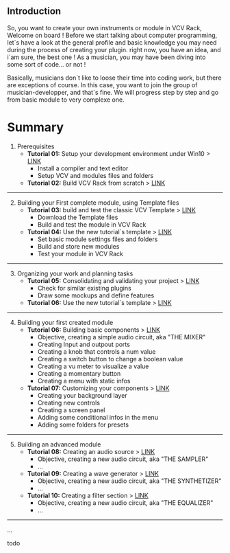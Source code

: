 ## Introduction

So, you want to create your own instruments or module in VCV Rack, Welcome on board !
Before we start talking about computer programming, let´s have a look at the general profile and basic knowledge you may need during the process of creating your plugin. right now, you have an idea, and i´am sure, the best one ! As a musician, you may have been diving into some sort of code... or not ! 

Basically, musicians don´t like to loose their time into coding work, but there are exceptions of course.
In this case, you want to join the group of musician-developper, and that´s fine. We will progress step by step and go from basic module to very complexe one.


# Summary

1. Prerequisites
   - **Tutorial 01:** Setup your development environment under Win10 > [LINK](https://github.com/KoreTeknology/Quadraphonic-Plugins-for-VCV-Rack/blob/master/Documentation/tuto1.md)
     - Install a compiler and text editor
     - Setup VCV and modules files and folders
   - **Tutorial 02:** Build VCV Rack from scratch > [LINK](https://github.com/KoreTeknology/Quadraphonic-Plugins-for-VCV-Rack/blob/master/Documentation/tuto1.md)
 
 ---
 
2. Building your First complete module, using Template files
   - **Tutorial 03:** build and test the classic VCV Template > [LINK](https://github.com/KoreTeknology/Quadraphonic-Plugins-for-VCV-Rack/blob/master/Documentation/tuto1.md)
     - Download the Template files
     - Build and test the module in VCV Rack
   - **Tutorial 04:** Use the new tutorial´s template > [LINK](https://github.com/KoreTeknology/Quadraphonic-Plugins-for-VCV-Rack/blob/master/Documentation/tuto1.md)
     - Set basic module settings files and folders
     - Build and store new modules
     - Test your module in VCV Rack

---

3. Organizing your work and planning tasks
   - **Tutorial 05:** Consolidating and validating your project > [LINK](https://github.com/KoreTeknology/Quadraphonic-Plugins-for-VCV-Rack/blob/master/Documentation/tuto1.md)
     - Check for similar existing plugins
     - Draw some mockups and define features
   - **Tutorial 06:** Use the new tutorial´s template > [LINK](https://github.com/KoreTeknology/Quadraphonic-Plugins-for-VCV-Rack/blob/master/Documentation/tuto1.md)

---

4. Building your first created module
   - **Tutorial 06:** Building basic components > [LINK](https://github.com/KoreTeknology/Quadraphonic-Plugins-for-VCV-Rack/blob/master/Documentation/tuto1.md)
     - Objective, creating a simple audio circuit, aka "THE MIXER"
     - Creating Input and outpout ports
     - Creating a knob that controls a num value
     - Creating a switch button to change a boolean value
     - Creating a vu meter to visualize a value
     - Creating a momentary button
     - Creating a menu with static infos
   - **Tutorial 07:** Customizing your components > [LINK](https://github.com/KoreTeknology/Quadraphonic-Plugins-for-VCV-Rack/blob/master/Documentation/tuto1.md)
     - Creating your background layer
     - Creating new controls
     - Creating a screen panel
     - Adding some conditional infos in the menu
     - Adding some folders for presets

---

5. Building an advanced module
   - **Tutorial 08:** Creating an audio source > [LINK](https://github.com/KoreTeknology/Quadraphonic-Plugins-for-VCV-Rack/blob/master/Documentation/tuto1.md)
     - Objective, creating a new audio circuit, aka "THE SAMPLER"
     - ...
   - **Tutorial 09:** Creating a wave generator > [LINK](https://github.com/KoreTeknology/Quadraphonic-Plugins-for-VCV-Rack/blob/master/Documentation/tuto1.md)
     - Objective, creating a new audio circuit, aka "THE SYNTHETIZER"
     - ...
   - **Tutorial 10:** Creating a filter section > [LINK](https://github.com/KoreTeknology/Quadraphonic-Plugins-for-VCV-Rack/blob/master/Documentation/tuto1.md)
     - Objective, creating a new audio circuit, aka "THE EQUALIZER"
     - ...
  
---

...

todo
